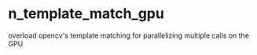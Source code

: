 # n_template_match_gpu
overload opencv's template matching for parallelizing multiple calls on the GPU
